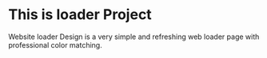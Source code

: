 # This is loader Project

Website loader Design is a very simple and refreshing web loader page with professional color matching.